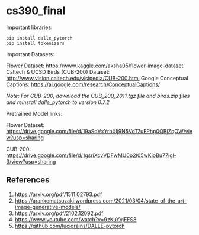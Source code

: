# cs390_final


Important libraries:

```
pip install dalle_pytorch
pip install tokenizers
```

Important Datasets:

Flower Dataset: https://www.kaggle.com/aksha05/flower-image-dataset
Caltech & UCSD Birds (CUB-200) Dataset: http://www.vision.caltech.edu/visipedia/CUB-200.html
Google Conceptual Captions: https://ai.google.com/research/ConceptualCaptions/

*Note: For CUB-200, download the CUB_200_2011.tgz file and birds.zip files and reinstall dalle_pytorch to version 0.7.2*

Pretrained Model links:

Flower Dataset: https://drive.google.com/file/d/19aSdVxYrhXlj9N5VoT7uFPhp0QBjZqOW/view?usp=sharing

CUB-200: https://drive.google.com/file/d/1gsriXcvVDFwMU0p2I05wKioBu77igl-3/view?usp=sharing

## References

1. https://arxiv.org/pdf/1511.02793.pdf
2. https://arankomatsuzaki.wordpress.com/2021/03/04/state-of-the-art-image-generative-models/
3. https://arxiv.org/pdf/2102.12092.pdf
4. https://www.youtube.com/watch?v=9zKuYvjFFS8
5. https://github.com/lucidrains/DALLE-pytorch